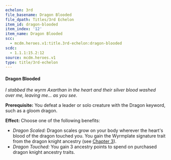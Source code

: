 ```yaml
---
echelon: 3rd
file_basename: Dragon Blooded
file_dpath: Titles/3rd Echelon
item_id: dragon-blooded
item_index: '12'
item_name: Dragon Blooded
scc:
  - mcdm.heroes.v1:title.3rd-echelon:dragon-blooded
scdc:
  - 1.1.1:15.2:12
source: mcdm.heroes.v1
type: title/3rd-echelon
---
```


#### Dragon Blooded

*I stabbed the wyrm Axarthan in the heart and their silver blood washed over me, leaving me... as you see.*

**Prerequisite:** You defeat a leader or solo creature with the Dragon keyword, such as a gloom dragon.

**Effect:** Choose one of the following benefits:

- *Dragon Scaled:* Dragon scales grow on your body wherever the heart's blood of the dragon touched you. You gain the Wyrmplate signature trait from the dragon knight ancestry (see [Chapter 3](#page-35-0)).
- *Dragon Touched:* You gain 3 ancestry points to spend on purchased dragon knight ancestry traits.
